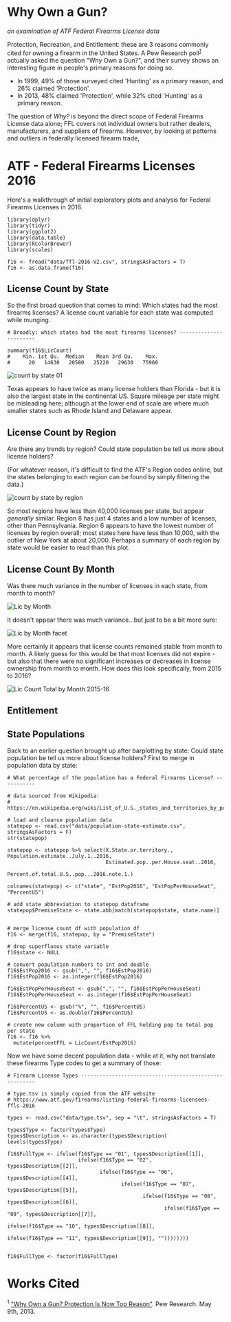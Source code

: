 # Why Own a Gun?

_an examination of ATF Federal Firearms License data_

Protection, Recreation, and Entitlement: these are 3 reasons commonly cited for owning a firearm in the United States. A Pew Research poll<sup>[1](#works-cited)</sup> actually asked the question "Why Own a Gun?", and their survey shows an interesting figure in people's primary reasons for doing so. 

- In 1999, 49% of those surveyed cited 'Hunting' as a primary reason, and 26% claimed 'Protection'. 
- In 2013, 48% claimed 'Protection', while 32% cited 'Hunting' as a primary reason. 

The question of _Why?_ is beyond the direct scope of Federal Firearms License data alone; FFL covers not individual owners but rather dealers, manufacturers, and suppliers of firearms. However, by looking at patterns and outliers in federally licensed firearm trade, 

# ATF - Federal Firearms Licenses 2016

Here's a walkthrough of initial exploratory plots and analysis for Federal Firearms Licenses in 2016. 

```{r}
library(dplyr)
library(tidyr)
library(ggplot2)
library(data.table)
library(RColorBrewer)
library(scales)

f16 <- fread("data/ffl-2016-V2.csv", stringsAsFactors = T)
f16 <- as.data.frame(f16)
```

## License Count by State

So the first broad question that comes to mind: Which states had the most firearms licenses? A license count variable for each state was computed while munging.

```{r}
# Broadly: which states had the most firearms licenses? -----------------------

summary(f16$LicCount)
#    Min. 1st Qu.  Median    Mean 3rd Qu.    Max. 
#      20   14630   20580   25220   29630   75960
```
![count by state 01](R_plots/2016-LicCountByState.png)

Texas appears to have twice as many license holders than Florida - but it is also the largest state in the continental US. Square mileage per state might be misleading here; although at the lower end of scale are where much smaller states such as Rhode Island and Delaware appear. 

## License Count by Region

Are there any trends by region? Could state population be tell us more about license holders? 

(For whatever reason, it's difficult to find the ATF's Region codes online, but the states belonging to each region can be found by simply filtering the data.)

![count by state by region](R_plots/2016-LicCountRegion.png)

So most regions have less than 40,000 licenses per state, but appear _generally_ similar. Region 8 has just 4 states and a low number of licenses, other than Pennsylvania. Region 6 appears to have the lowest number of licenses by region overall; most states here have less than 10,000, with the outlier of New York at about 20,000. Perhaps a summary of each region by state would be easier to read than this plot. 

## License Count By Month

Was there much variance in the number of licenses in each state, from month to month?

![Lic by Month](R_plots/2016-LicCountMonthly.png)

It doesn't appear there was much variance...but just to be a bit more sure:

![Lic by Month facet](R_plots/2016-LicCountMonthlyFacet.png)

More certainly it appears that license counts remained stable from month to month. A likely guess for this would be that most licenses did not expire - but also that there were no significant increases or decreases in license ownership from month to month. How does this look specifically, from 2015 to 2016? 

![Lic Count Total by Month 2015-16](R_plots/2015-16-LicTotalByMonth.png)

## Entitlement

## State Populations

Back to an earlier question brought up after barplotting by state: Could state population be tell us more about license holders? First to merge in population data by state:

```{r}
# What percentage of the population has a Federal Firearms License? -----------

# data sourced from Wikipedia: 
# https://en.wikipedia.org/wiki/List_of_U.S._states_and_territories_by_population#States_and_territories

# load and cleanse population data
statepop <- read.csv("data/population-state-estimate.csv", stringsAsFactors = F)
str(statepop)

statepop <- statepop %>% select(X.State.or.territory., Population.estimate..July.1..2016, 
                                Estimated.pop..per.House.seat..2016,
                                Percent.of.total.U.S..pop...2016.note.1.)

colnames(statepop) <- c("state", "EstPop2016", "EstPopPerHouseSeat", "PercentUS")

# add state abbreviation to statepop dataframe
statepop$PremiseState <- state.abb[match(statepop$state, state.name)]


# merge license count df with population df 
f16 <- merge(f16, statepop, by = "PremiseState")

# drop superfluous state variable
f16$state <- NULL

# convert population numbers to int and double
f16$EstPop2016 <- gsub(",", "", f16$EstPop2016)
f16$EstPop2016 <- as.integer(f16$EstPop2016)

f16$EstPopPerHouseSeat <- gsub(",", "", f16$EstPopPerHouseSeat)
f16$EstPopPerHouseSeat <- as.integer(f16$EstPopPerHouseSeat)

f16$PercentUS <- gsub("%", "", f16$PercentUS)
f16$PercentUS <- as.double(f16$PercentUS)

# create new column with proportion of FFL holding pop to total pop per state
f16 <- f16 %>%
  mutate(percentFFL = LicCount/EstPop2016)
```

Now we have some decent population data - while at it, why not translate these firearms Type codes to get a summary of those: 

```{r}
# Firearm License Types -------------------------------------------------------

# type.tsv is simply copied from the ATF website
# https://www.atf.gov/firearms/listing-federal-firearms-licensees-ffls-2016

types <- read.csv("data/type.tsv", sep = "\t", stringsAsFactors = T)

types$Type <- factor(types$Type)
types$Description <- as.character(types$Description)
levels(types$Type)

f16$FullType <- ifelse(f16$Type == "01", types$Description[[1]], 
                       ifelse(f16$Type == "02", types$Description[[2]],
                              ifelse(f16$Type == "06", types$Description[[4]],
                                     ifelse(f16$Type == "07", types$Description[[5]],
                                            ifelse(f16$Type == "08", types$Description[[6]],
                                                   ifelse(f16$Type == "09", types$Description[[7]],
                                                          ifelse(f16$Type == "10", types$Description[[8]],
                                                                 ifelse(f16$Type == "11", types$Description[[9]], ""))))))))


f16$FullType <- factor(f16$FullType)
```


# Works Cited

<sup>1</sup> ["Why Own a Gun? Protection Is Now Top Reason"](http://www.pewresearch.org/daily-number/why-own-a-gun-protection-is-now-top-reason/). Pew Research. May 9th, 2013.













